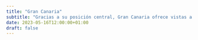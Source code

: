 ```yaml
---
title: "Gran Canaria"
subtitle: "Gracias a su posición central, Gran Canaria ofrece vistas a todas las islas excepto La Palma"
date: 2023-05-16T12:00:00+01:00
draft: false
---
```

